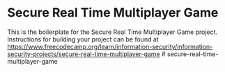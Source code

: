 # Secure Real Time Multiplayer Game

This is the boilerplate for the Secure Real Time Multiplayer Game project. Instructions for building your project can be found at https://www.freecodecamp.org/learn/information-security/information-security-projects/secure-real-time-multiplayer-game
#   s e c u r e - r e a l - t i m e - m u l t i p l a y e r - g a m e  
 